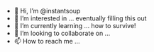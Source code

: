 - 👋 Hi, I’m @instantsoup
- 👀 I’m interested in ... eventually filling this out
- 🌱 I’m currently learning ... how to survive!
- 💞️ I’m looking to collaborate on ...
- 📫 How to reach me ... 

<!---
instantsoup/instantsoup is a ✨ special ✨ repository because its `README.md` (this file) appears on your GitHub profile.
You can click the Preview link to take a look at your changes.
--->

